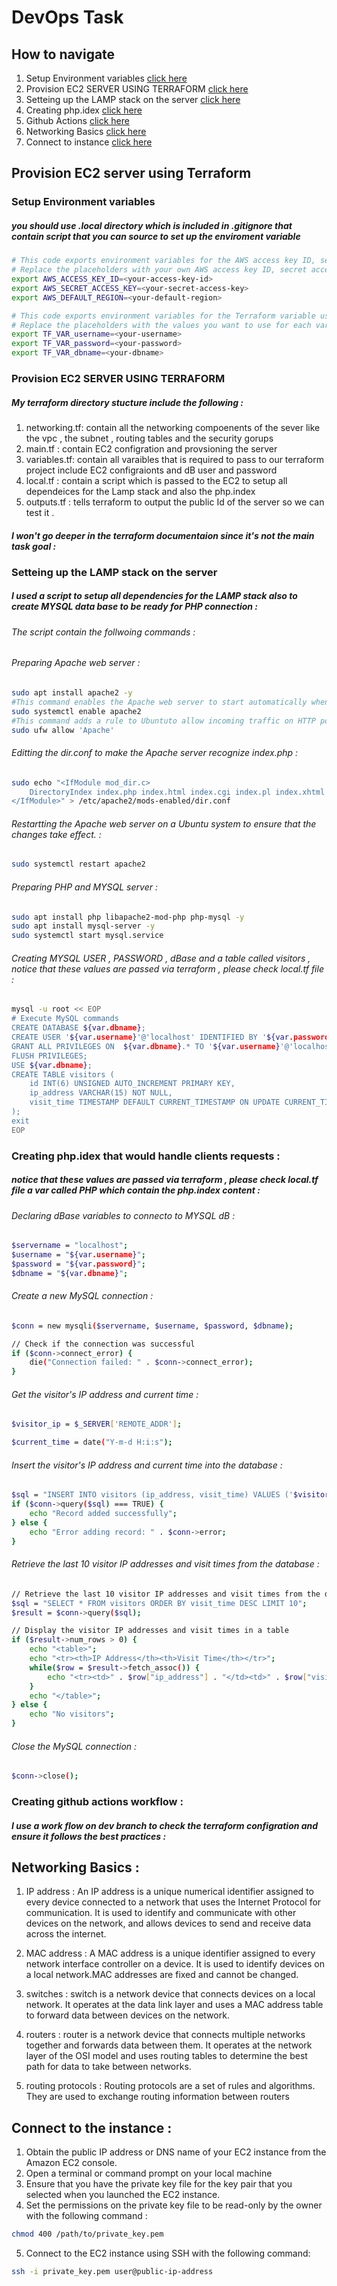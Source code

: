 # DevOps Task


## How to navigate

1. Setup Environment variables [click here](#target1)
2. Provision EC2 SERVER  USING TERRAFORM [click here](#target2) 
3. Setteing up the LAMP stack on the server  [click here](#target3) 
4. Creating php.idex  [click here](#target4)
5. Github Actions [click here](#target5) 
6. Networking Basics [click here](#target6) 
7. Connect to instance [click here](#target7) 


## Provision EC2 server using Terraform

<a id="target1"></a>

### Setup Environment variables

##### you should use .local directory which is included in .gitignore that contain script that you can source to set up the enviroment variable 

```bash
# This code exports environment variables for the AWS access key ID, secret access key, and default region.
# Replace the placeholders with your own AWS access key ID, secret access key, and default region.
export AWS_ACCESS_KEY_ID=<your-access-key-id>
export AWS_SECRET_ACCESS_KEY=<your-secret-access-key>
export AWS_DEFAULT_REGION=<your-default-region>

# This code exports environment variables for the Terraform variable username, password, and dbname.
# Replace the placeholders with the values you want to use for each variable.
export TF_VAR_username=<your-username>
export TF_VAR_password=<your-password>
export TF_VAR_dbname=<your-dbname>

```

<a id="target2"></a>

### Provision EC2 SERVER  USING TERRAFORM

##### My terraform directory stucture include the following :
1. networking.tf: contain all the networking compoenents of the sever like the vpc , the subnet , routing tables and the security gorups
2. main.tf :      contain EC2 configration and provsioning the server
3. variables.tf:  contain all varaibles that is required to pass to our terraform project include EC2 configraionts and dB user and password
4. local.tf :     contain a script which is passed to the EC2 to setup all dependeices for the Lamp stack and also the php.index
5. outputs.tf :   tells  terraform to output the public Id of the server so we can test it .

##### I won't go deeper in the terraform documentaion since it's not the main task goal :


<a id="target3"></a>

### Setteing up the LAMP stack on the server

##### I used a script to setup all dependencies for the LAMP stack also to create MYSQL data base to be ready for PHP connection :

###### The script contain the follwoing commands  :


###### Preparing Apache web server  :

```bash
sudo apt install apache2 -y
#This command enables the Apache web server to start automatically when the system boots up. 
sudo systemctl enable apache2
#This command adds a rule to Ubuntuto allow incoming traffic on HTTP port 80 for the Apache web server.
sudo ufw allow 'Apache'
```

###### Editting the dir.conf to make the Apache server recognize index.php :

```bash
sudo echo "<IfModule mod_dir.c>
    DirectoryIndex index.php index.html index.cgi index.pl index.xhtml index.htm
</IfModule>" > /etc/apache2/mods-enabled/dir.conf
```

###### Restartting the Apache web server on a Ubuntu system to ensure that the changes take effect. :

```bash
sudo systemctl restart apache2 
```

###### Preparing PHP and MYSQL server  :

```bash
sudo apt install php libapache2-mod-php php-mysql -y
sudo apt install mysql-server -y
sudo systemctl start mysql.service
```

###### Creating MYSQL USER , PASSWORD , dBase and a table called visitors , notice that these values are passed via terraform , please check local.tf file  :

```bash
mysql -u root << EOP
# Execute MySQL commands
CREATE DATABASE ${var.dbname};
CREATE USER '${var.username}'@'localhost' IDENTIFIED BY '${var.password}';
GRANT ALL PRIVILEGES ON  ${var.dbname}.* TO '${var.username}'@'localhost';
FLUSH PRIVILEGES;
USE ${var.dbname};
CREATE TABLE visitors (
    id INT(6) UNSIGNED AUTO_INCREMENT PRIMARY KEY,
    ip_address VARCHAR(15) NOT NULL,
    visit_time TIMESTAMP DEFAULT CURRENT_TIMESTAMP ON UPDATE CURRENT_TIMESTAMP
);
exit
EOP
```
 <a id="target4"></a>

### Creating php.idex that would handle clients requests :
##### notice that these values are passed via terraform , please check local.tf file   a var called PHP which contain the php.index content :


###### Declaring dBase variables to connecto to MYSQL dB :

```bash
$servername = "localhost";
$username = "${var.username}";
$password = "${var.password}";
$dbname = "${var.dbname}";
```

###### Create a new MySQL connection :

```bash
$conn = new mysqli($servername, $username, $password, $dbname);

// Check if the connection was successful
if ($conn->connect_error) {
    die("Connection failed: " . $conn->connect_error);
}
```

###### Get the visitor's IP address and current time :

```bash
$visitor_ip = $_SERVER['REMOTE_ADDR'];

$current_time = date("Y-m-d H:i:s");
```


###### Insert the visitor's IP address and current time into the database :

```bash
$sql = "INSERT INTO visitors (ip_address, visit_time) VALUES ('$visitor_ip', '$current_time')";
if ($conn->query($sql) === TRUE) {
    echo "Record added successfully";
} else {
    echo "Error adding record: " . $conn->error;
}
```

###### Retrieve the last 10 visitor IP addresses and visit times from the database :

```bash
// Retrieve the last 10 visitor IP addresses and visit times from the database
$sql = "SELECT * FROM visitors ORDER BY visit_time DESC LIMIT 10";
$result = $conn->query($sql);

// Display the visitor IP addresses and visit times in a table
if ($result->num_rows > 0) {
    echo "<table>";
    echo "<tr><th>IP Address</th><th>Visit Time</th></tr>";
    while($row = $result->fetch_assoc()) {
        echo "<tr><td>" . $row["ip_address"] . "</td><td>" . $row["visit_time"] . "</td></tr>";
    }
    echo "</table>";
} else {
    echo "No visitors";
}
```

###### Close the MySQL connection :

```bash
$conn->close();
```

<a id="target5"></a>

### Creating github actions workflow   :
##### I use a work flow on dev branch to check the terraform configration and ensure it follows the best practices :


<a id="target6"></a>


## Networking Basics :

1. IP address  : An IP address is a unique numerical identifier assigned to every device connected to a network that uses the Internet Protocol for communication. It is used to identify and communicate with other devices on the network, and allows devices to send and receive data across the internet.

2. MAC address : A MAC address is a unique identifier assigned to every network interface controller on a device. It is used to identify devices on a   local network.MAC addresses are fixed and cannot be changed.


3. switches  : switch is a network device that connects devices on a local network. It operates at the data link layer and uses a MAC address table to forward data between devices on the network.
4. routers : router is a network device that connects multiple networks together and forwards data between them. It operates at the network layer of the OSI model and uses routing tables to determine the best path for data to take between networks.

5. routing protocols  : Routing protocols are a set of rules and algorithms. They are used to exchange routing information between routers 


<a id="target7"></a>


## Connect to the instance :

1. Obtain the public IP address or DNS name of your EC2 instance from the Amazon EC2 console.
2. Open a terminal or command prompt on your local machine
3. Ensure that you have the private key file for the key pair that you selected when you launched the EC2 instance.
4. Set the permissions on the private key file to be read-only by the owner with the following command :
```bash
chmod 400 /path/to/private_key.pem
```
5. Connect to the EC2 instance using SSH with the following command:
```bash
ssh -i private_key.pem user@public-ip-address
```

